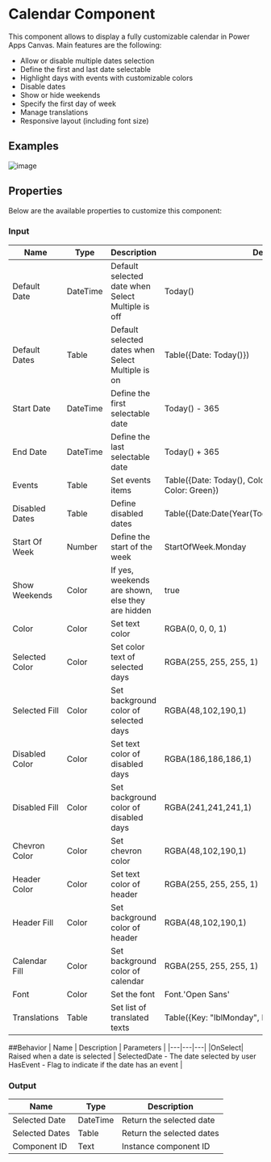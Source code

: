 # Calendar Component
This component allows to display a fully customizable calendar in Power Apps Canvas.
Main features are the following:
- Allow or disable multiple dates selection
- Define the first and last date selectable
- Highlight days with events with customizable colors
- Disable dates
- Show or hide weekends
- Specify the first day of week
- Manage translations
- Responsive layout (including font size)

## Examples
![image](https://user-images.githubusercontent.com/22662809/146657149-c029a5b0-0b74-4233-9810-292235c76a6f.png)

## Properties
Below are the available properties to customize this component:

### Input
| Name | Type | Description | Default |
|---|---|---|---|
|Default Date | DateTime | Default selected date when Select Multiple is off | Today() |
|Default Dates | Table | Default selected dates when Select Multiple is on | Table({Date: Today()}) |
|Start Date | DateTime | Define the first selectable date | Today() - 365 |
|End Date | DateTime | Define the last selectable date | Today() + 365 |
|Events | Table | Set events items | Table({Date: Today(), Color: Red}, {Date: Today()+1, Color: Green}) |
|Disabled Dates | Table | Define disabled dates | Table({Date:Date(Year(Today()),Month(Today()),25)}) |
|Start Of Week | Number | Define the start of the week | StartOfWeek.Monday |
|Show Weekends | Color | If yes, weekends are shown, else they are hidden | true |
|Color | Color | Set text color | RGBA(0, 0, 0, 1) |
|Selected Color | Color | Set color text of selected days | RGBA(255, 255, 255, 1) |
|Selected Fill | Color | Set background color of selected days | RGBA(48,102,190,1) |
|Disabled Color | Color | Set text color of disabled days | RGBA(186,186,186,1) |
|Disabled Fill | Color | Set background color of disabled days | RGBA(241,241,241,1) |
|Chevron Color | Color | Set chevron color | RGBA(48,102,190,1) |
|Header Color | Color | Set text color of header | RGBA(255, 255, 255, 1) |
|Header Fill | Color | Set background color of header | RGBA(48,102,190,1) |
|Calendar Fill | Color | Set background color of calendar | RGBA(255, 255, 255, 1) |
|Font | Color | Set the font | Font.'Open Sans' |
|Translations | Table | Set list of translated texts | Table({Key: "lblMonday", LocalizedValue: "Mon"}, ...) |

##Behavior
| Name  | Description | Parameters |
|---|---|---|
|OnSelect| Raised when a date is selected | SelectedDate - The date selected by user<br/>HasEvent - Flag to indicate if the date has an event |

### Output
| Name | Type | Description |
|---|---|---|
|Selected Date | DateTime | Return the selected date |
|Selected Dates | Table | Return the selected dates |
|Component ID | Text | Instance component ID |
